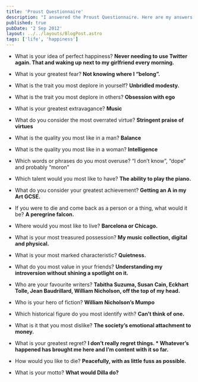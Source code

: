 ```yaml
---
title: 'Proust Questionnaire'
description: "I answered the Proust Questionnaire. Here are my answers."
published: true
pubDate: '2 Sep 2012'
layout: ../../layouts/BlogPost.astro
tags: ['life', 'happiness']
---
```


* What is your idea of perfect happiness?
**Never needing to use Twitter again. That and waking up next to my girlfriend every morning.**

* What is your greatest fear?
**Not knowing where I “belong”.**

* What is the trait you most deplore in yourself?
**Unbridled modesty.**

* What is the trait you most deplore in others?
**Obsession with ego**

* What is your greatest extravagance?
**Music**

* What do you consider the most overrated virtue?
**Stringent praise of virtues**

* What is the quality you most like in a man?
**Balance**

* What is the quality you most like in a woman?
**Intelligence**

* Which words or phrases do you most overuse?
“I don’t know”, “dope” and probably “moron”

* Which talent would you most like to have?
**The ability to play the piano.**

* What do you consider your greatest achievement?
**Getting an A in my Art GCSE.**

* If you were to die and come back as a person or a thing, what would it be?
**A peregrine falcon.**

* Where would you most like to live?
**Barcelona or Chicago.**

* What is your most treasured possession?
**My music collection, digital and physical.**

* What is your most marked characteristic?
**Quietness.**

* What do you most value in your friends?
**Understanding my introversion without shining a spotlight on it.**

* Who are your favourite writers?
**Tabitha Suzuma, Susan Cain, Eckhart Tolle, Jean Baudrillard, William Nicholson, off the top of my head.**

* Who is your hero of fiction?
**William Nicholson’s Mumpo**

* Which historical figure do you most identify with?
**Can’t think of one.**

* What is it that you most dislike?
**The society’s emotional attachment to money.**

* What is your greatest regret?
**I don’t really regret things. * Whatever’s happened has brought me here and I’m content with it so far.**

* How would you like to die?
**Peacefully, with as little fuss as possible.**

* What is your motto?
**What would Dilla do?**